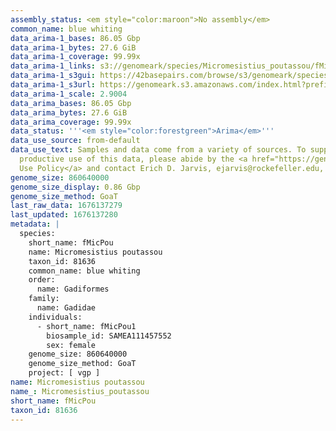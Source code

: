 ```yaml
---
assembly_status: <em style="color:maroon">No assembly</em>
common_name: blue whiting
data_arima-1_bases: 86.05 Gbp
data_arima-1_bytes: 27.6 GiB
data_arima-1_coverage: 99.99x
data_arima-1_links: s3://genomeark/species/Micromesistius_poutassou/fMicPou1/genomic_data/arima/<br>
data_arima-1_s3gui: https://42basepairs.com/browse/s3/genomeark/species/Micromesistius_poutassou/fMicPou1/genomic_data/arima/
data_arima-1_s3url: https://genomeark.s3.amazonaws.com/index.html?prefix=species/Micromesistius_poutassou/fMicPou1/genomic_data/arima/
data_arima-1_scale: 2.9004
data_arima_bases: 86.05 Gbp
data_arima_bytes: 27.6 GiB
data_arima_coverage: 99.99x
data_status: '''<em style="color:forestgreen">Arima</em>'''
data_use_source: from-default
data_use_text: Samples and data come from a variety of sources. To support fair and
  productive use of this data, please abide by the <a href="https://genome10k.soe.ucsc.edu/data-use-policies/">Data
  Use Policy</a> and contact Erich D. Jarvis, ejarvis@rockefeller.edu, with any questions.
genome_size: 860640000
genome_size_display: 0.86 Gbp
genome_size_method: GoaT
last_raw_data: 1676137279
last_updated: 1676137280
metadata: |
  species:
    short_name: fMicPou
    name: Micromesistius poutassou
    taxon_id: 81636
    common_name: blue whiting
    order:
      name: Gadiformes
    family:
      name: Gadidae
    individuals:
      - short_name: fMicPou1
        biosample_id: SAMEA111457552
        sex: female
    genome_size: 860640000
    genome_size_method: GoaT
    project: [ vgp ]
name: Micromesistius poutassou
name_: Micromesistius_poutassou
short_name: fMicPou
taxon_id: 81636
---
```

